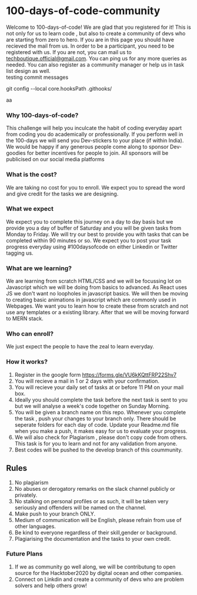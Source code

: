 # 100-days-of-code-community

Welcome to 100-days-of-code! We are glad that you registered for it! This is not only for us to learn code , but also to create a community of devs who are starting from zero to hero. If you are in this page you should have recieved the mail from us. In order to be a participant, you need to be registered with us. If you are not, you can mail us to techboutique.official@gmail.com. You can ping us for any more queries as needed. You can also register as a community manager or help us in task list design as well.  
testing commit messages 

git config --local core.hooksPath .githooks/ 

aa
### Why 100-days-of-code? 

This challenge will help you inculcate the habit of coding everyday apart from coding you do academically or professionally. If you perform well in the 100-days we will send you Dev-stickers to your place (if within India). We would be happy if any generous people come along to sponsor Dev-goodies for better incentives for people to join. All sponsors will be publicised on our social media platforms

### What is the cost?

We are taking no cost for you to enroll. We expect you to spread the word and give credit for the tasks we are designing.

### What we expect

We expect you to complete this journey on a day to day basis but we provide you a day of buffer of Saturday and you will be given tasks from Monday to Friday. We will try our best to provide you with tasks that can be completed within 90 minutes or so. We expect you to post your task progress everyday using #100daysofcode on either Linkedin or Twitter tagging us.

### What are we learning?

We are learning from scratch HTML/CSS and we will be focussing lot on Javascript which we will be doing from basics to advanced. As React uses JS we don't want no loopholes in javascript basics. We will then be moving to creating basic animations in javascript which are commonly used in Webpages. We want you to learn how to create these from scratch and not use any templates or a existing library. After that we will be moving forward to MERN stack.

### Who can enroll?

We just expect the people to have the zeal to learn everyday.

### How it works?

1. Register in the google form https://forms.gle/VU6kKQttFRP22Shv7
2. You will recieve a mail in 1 or 2 days with your confirmation.
3. You will recieve your daily set of tasks at or before 11 PM on your mail box.
4. Ideally you should complete the task before the next task is sent to you but we will analyse a week's code together on Sunday Morning.
5. You will be given a branch name on this repo. Whenever you complete the task , push your changes to your branch only. There should be seperate folders for each day of code. Update your Readme.md file when you make a push, it makes easy for us to evaluate your progress.
6. We will also check for Plagiarism , please don't copy code from others. This task is for you to learn and not for any validation from anyone.
7. Best codes will be pushed to the develop branch of this coummunity.

## Rules

1. No plagiarism
2. No abuses or derogatory remarks on the slack channel publicly or privately.
3. No stalking on personal profiles or as such, it will be taken very seriously and offenders will be named on the channel.
4. Make push to your branch ONLY.
5. Medium of communication will be English, please refrain from use of other languages.
6. Be kind to everyone regardless of their skill,gender or background.
7. Plagiarising the documentation and the tasks to your own credit.

### Future Plans

1. If we as community go well along, we will be contributung to open source for the Hacktober2020 by digital ocean and other companies.
2. Connect on Linkdin and create a community of devs who are problem solvers and help others grow!
